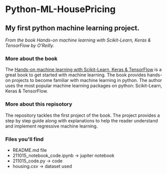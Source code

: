 # Python-ML-HousePricing
## My first python machine learning project. 
*From the book Hands-on machine learning with Scikit-Learn, Keras & TensorFlow by O'Reilly.*

### More about the book 
The [Hands-on machine learning with Scikit-Learn, Keras & TensorFlow](https://www.amazon.com/Hands-Machine-Learning-Scikit-Learn-TensorFlow/dp/1492032646) is a great book to get started with machine learning. The book provides hands-on projects to become familiar with machine learning in python. The author uses the most popular machine learning packages on python: Scikit-Learn, Keras & TensorFlow.

### More about this repisotory
The repository tackles the first project of the book. The project provides a step by step guide along with explanations to help the reader understand and implement regressive machine learning. 

### Files you'll find 
* README.md file 
* 211015_notebook_code.ipynb -> jupiter notebook
* 211015_code.py -> code 
* housing.csv -> dataset used 


